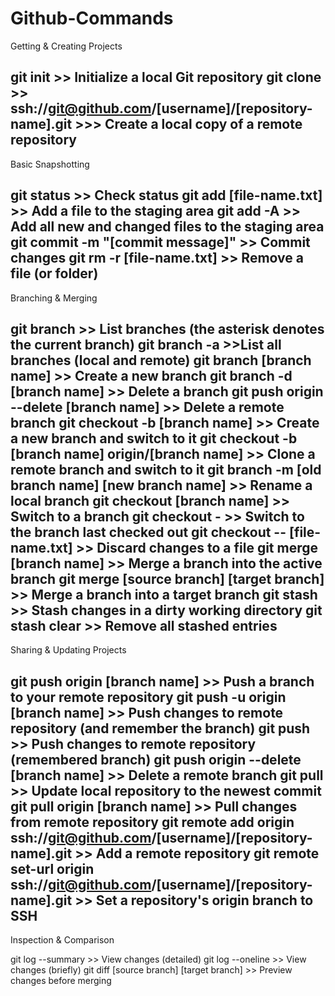 # Github-Commands

Getting & Creating Projects

git init >>	Initialize a local Git repository
git clone >> ssh://git@github.com/[username]/[repository-name].git >>>	Create a local copy of a remote repository
------------------------------------------------------------------------------------------------------------------------
Basic Snapshotting

git status >>	Check status
git add  [file-name.txt]	>> Add a file to the staging area
git add -A	>> Add all new and changed files to the staging area
git commit -m "[commit message]"	>> Commit changes
git rm -r [file-name.txt]	>> Remove a file (or folder)
--------------------------------------------------------------------------------------------------------------------------
Branching & Merging

git branch >> List branches (the asterisk denotes the current branch)
git branch -a	>>List all branches (local and remote)
git branch [branch name] >>	Create a new branch
git branch -d [branch name]	>> Delete a branch
git push origin --delete [branch name]	>> Delete a remote branch
git checkout -b [branch name] >>	Create a new branch and switch to it
git checkout -b [branch name] origin/[branch name]	>> Clone a remote branch and switch to it
git branch -m [old branch name] [new branch name] >>	Rename a local branch
git checkout [branch name]	>> Switch to a branch
git checkout -	 >> Switch to the branch last checked out
git checkout -- [file-name.txt]	 >> Discard changes to a file
git merge [branch name]	 >> Merge a branch into the active branch
git merge [source branch] [target branch] >> Merge a branch into a target branch
git stash >>	Stash changes in a dirty working directory
git stash clear	>> Remove all stashed entries
-----------------------------------------------------------------------------------------------------------------------
Sharing & Updating Projects

git push origin [branch name] >>	Push a branch to your remote repository
git push -u origin [branch name] >>	Push changes to remote repository (and remember the branch)
git push	 >> Push changes to remote repository (remembered branch)
git push origin --delete [branch name]	>> Delete a remote branch
git pull	>> Update local repository to the newest commit
git pull origin [branch name]	>> Pull changes from remote repository
git remote add origin ssh://git@github.com/[username]/[repository-name].git	 >> Add a remote repository
git remote set-url origin ssh://git@github.com/[username]/[repository-name].git	>> Set a repository's origin branch to SSH
----------------------------------------------------------------------------------------------------------------------------
Inspection & Comparison

git log --summary >>	View changes (detailed)
git log --oneline	>>  View changes (briefly)
git diff [source branch] [target branch]	>> Preview changes before merging
